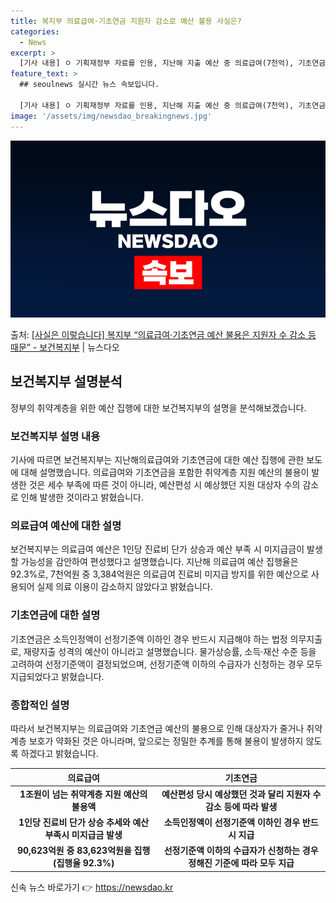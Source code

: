 ```yaml
---
title: 복지부 의료급여·기초연금 지원자 감소로 예산 불용 사실은?
categories:
  - News
excerpt: >
  [기사 내용] ㅇ 기획재정부 자료를 인용, 지난해 지출 예산 중 의료급여(7천억), 기초연금(3.3천억) 등…
feature_text: >
  ## seoulnews 실시간 뉴스 속보입니다.

  [기사 내용] ㅇ 기획재정부 자료를 인용, 지난해 지출 예산 중 의료급여(7천억), 기초연금(3.3천억) 등…
image: '/assets/img/newsdao_breakingnews.jpg'
---
```


![뉴스다오 속보](/assets/img/newsdao_breakingnews.jpg)

<p>출처: <a href="https://newsdao.kr/3239" rel="dofollow">[사실은 이렇습니다] 복지부 “의료급여·기초연금 예산 불용은 지원자 수 감소 등 때문” - 보건복지부</a> | 뉴스다오</p>

<h2 data-ke-size="size26">보건복지부 설명분석</h2>
<p data-ke-size="size16"></p>
정부의 취약계층을 위한 예산 집행에 대한 보건복지부의 설명을 분석해보겠습니다.

<h3>보건복지부 설명 내용</h3>
<p>기사에 따르면 보건복지부는 지난해의료급여와 기초연금에 대한 예산 집행에 관한 보도에 대해 설명했습니다. 의료급여와 기초연금을 포함한 취약계층 지원 예산의 불용이 발생한 것은 세수 부족에 따른 것이 아니라, 예산편성 시 예상했던 지원 대상자 수의 감소로 인해 발생한 것이라고 밝혔습니다.</p>

<h3>의료급여 예산에 대한 설명</h3>
<p>보건복지부는 의료급여 예산은 1인당 진료비 단가 상승과 예산 부족 시 미지급금이 발생할 가능성을 감안하여 편성했다고 설명했습니다. 지난해 의료급여 예산 집행율은 92.3%로, 7천억원 중 3,384억원은 의료급여 진료비 미지급 방지를 위한 예산으로 사용되어 실제 의료 이용이 감소하지 않았다고 밝혔습니다.</p>

<h3>기초연금에 대한 설명</h3>
<p>기초연금은 소득인정액이 선정기준액 이하인 경우 반드시 지급해야 하는 법정 의무지출로, 재량지출 성격의 예산이 아니라고 설명했습니다. 물가상승률, 소득·재산 수준 등을 고려하여 선정기준액이 결정되었으며, 선정기준액 이하의 수급자가 신청하는 경우 모두 지급되었다고 밝혔습니다.</p>

<h3>종합적인 설명</h3>
<p>따라서 보건복지부는 의료급여와 기초연금 예산의 불용으로 인해 대상자가 줄거나 취약계층 보호가 약화된 것은 아니라며, 앞으로는 정밀한 추계를 통해 불용이 발생하지 않도록 하겠다고 밝혔습니다.</p>

<p data-ke-size="size16"></p>
<table>
	<thead>
		<tr>
			<th style="text-align: center;">의료급여</th>
			<th style="text-align: center;">기초연금</th>
		</tr>
	</thead>
	<tbody>
		<tr>
			<td style="text-align: center; height: 17px;"><b>1조원이 넘는 취약계층 지원 예산의 불용액</b></td>
			<td style="text-align: center; height: 17px;"><b>예산편성 당시 예상했던 것과 달리 지원자 수 감소 등에 따라 발생</b></td>
		</tr>
		<tr>
			<td style="text-align: center; height: 17px;"><b>1인당 진료비 단가 상승 추세와 예산 부족시 미지급금 발생</b></td>
			<td style="text-align: center; height: 17px;"><b>소득인정액이 선정기준액 이하인 경우 반드시 지급</b></td>
		</tr>
		<tr>
			<td style="text-align: center; height: 17px;"><b>90,623억원 중 83,623억원을 집행(집행율 92.3%)</b></td>
			<td style="text-align: center; height: 17px;"><b>선정기준액 이하의 수급자가 신청하는 경우 정해진 기준에 따라 모두 지급</b></td>
		</tr>
	</tbody>
</table>
<p data-ke-size="size16"></p> 

신속 뉴스 바로가기 👉 <a href="https://newsdao.kr" rel="dofollow">https://newsdao.kr</a>



